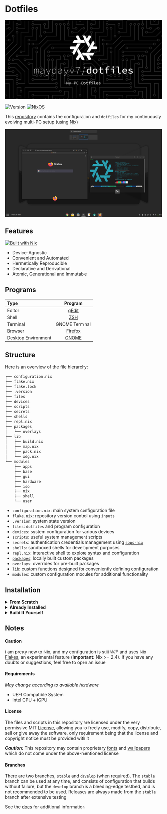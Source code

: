 # Dotfiles
![[Logo]](./docs/resources/logo.png)

![Version](https://img.shields.io/gitlab/v/release/maydayv7/dotfiles?include_prereleases&label=version&color=red&style=flat-square&logo=gitlab) [![NixOS](https://img.shields.io/badge/NixOS-v21.11-9cf.svg?style=flat-square&logo=NixOS&logoColor=white)](https://nixos.org)

This [repository](https://gitlab.com/maydayv7/dotfiles) contains the configuration and `dotfiles` for my continuously evolving multi-PC setup (using [Nix](https://nixos.org/))

![](./docs/resources/desktop.png)

## Features
[![Built with Nix](https://builtwithnix.org/badge.svg)](https://builtwithnix.org)

+ Device-Agnostic
+ Convenient and Automated
+ Hermetically Reproducible
+ Declarative and Derivational
+ Atomic, Generational and Immutable

## Programs
| Type                | Program                     |
| :------------------ | :-------------------------: |
| Editor              | [gEdit](https://wiki.gnome.org/Apps/Gedit) |
| Shell               | [ZSH](https://www.zsh.org) |
| Terminal            | [GNOME Terminal](https://gitlab.gnome.org/GNOME/gnome-terminal) |
| Browser             | [Firefox](https://www.mozilla.org/en-US/firefox/) |
| Desktop Environment | [GNOME](https://www.gnome.org) |

## Structure
Here is an overview of the file hierarchy:

```
┌── configuration.nix
├── flake.nix
├── flake.lock
├── .version
├── files
├── devices
├── scripts
├── secrets
├── shells
├── repl.nix
├── packages
│   └── overlays
├── lib
│   ├── build.nix
│   ├── map.nix
│   ├── pack.nix
│   └── xdg.nix
└── modules
    ├── apps
    ├── base
    ├── gui
    ├── hardware
    ├── iso
    ├── nix
    ├── shell
    └── user
```

+ `configuration.nix`: main system configuration file
+ `flake.nix`: repository version control using `inputs`
+ `.version`: system state version
+ `files`: `dotfiles` and program configuration
+ `devices`: system configuration for various devices
+ `scripts`: useful system management scripts
+ `secrets`: authentication credentials management using [`sops-nix`](https://github.com/Mic92/sops-nix)
+ `shells`: sandboxed shells for development purposes
+ `repl.nix`: interactive shell to explore syntax and configuration
+ [`packages`](./docs/PACKAGES.md): locally built custom packages
+ `overlays`: overrides for pre-built packages
+ [`lib`](./docs/LIBRARY.md): custom functions designed for conveniently defining configuration
+ `modules`: custom configuration modules for additional functionality

## Installation
<details>
<summary><b>From Scratch</b></summary>

Download the latest NixOS `.iso` from the [Releases](https://gitlab.com/maydayv7/dotfiles/-/releases) page and burn it to a USB using a flashing utility such as [Etcher](https://www.balena.io/etcher/)  
If Nix is already installed on your system, you may run the following command to build the Install Media:  
*Replace* ***VARIANT*** *with the name of install media to create*
<pre><code>nix build gitlab:maydayv7/dotfiles#installMedia.<b><i>VARIANT</i></b>.config.system.build.isoImage</code></pre>

#### Partition Scheme
*Note that the `install` script automatically creates and labels all the required partitions, so it is recommended that only the partition table on the disk be created and have enough free space*

| Name           | Label  | Format     | Size (minimum) |
| :------------- | :----: | :--------: | :------------: |
| BOOT Partition | ESP    | vfat       | 500M           |
| ROOT Partition | System | ext4/BTRFS | 25G            |
| SWAP Area      | swap   | swap       | 8G             |
| DATA Partition | Files  | NTFS       | 10G            |

#### Procedure
To install the OS, just boot the Live USB and run `sudo install`  
In case you have downloaded the NixOS `.iso` from [here](https://nixos.org/download.html), then you can use the following commands:

```
nix build gitlab:maydayv7/dotfiles#packages.x86_64-linux.install
sudo ./result/bin/install
```

*If the image doesn't boot, try disabling the `secure boot` and `RAID` options from `BIOS`*  
After the reboot, run `setup` in the newly installed system to finish setup
</details>

<details>
<summary><b>Already Installed</b></summary>

In case you want to use my configuration as-is for a fresh NixOS install, you can try the following steps:

1. Clone this repository (`git` and `git-crypt` must be installed) to `/etc/nixos`: <pre><code>sudo mkdir /etc/nixos
sudo chown $USER /etc/nixos
sudo chmod ugo+rw /etc/nixos
git clone https://gitlab.com/maydayv7/dotfiles /etc/nixos
cd /etc/nixos && git remote rm origin
rm -r .git-crypt files/gpg/{pubring.kbx,private-keys-v1.d}
</code></pre>

2. Install `gnupg` and generate a GPG Key for yourself (if you don't already have one), and include it in the [`.sops.yaml`](../secrets/.sops.yaml) file (using `gpg --list-keys`). You can use the following commands to generate the GPG key (Ultimate trust and w/o passphrase is preferred):  
*Replace* ***USER*** *,* ***EMAIL*** *and* ***COMMENT*** <pre><code>gpg --full-generate-key
1
4096
0
y
<b><i>USER
EMAIL
COMMENT</i></b>
O
</code></pre>

3. Authenticate `git-crypt` using your GPG keys using the command `git-crypt add-gpg-user` and copy the `$HOME/.gnupg` directory to `files/gpg`

4. Make new `secrets` and `passwords` in the desired directories by appending the paths to `.sops.yaml` and then using the following command:  
*Replace* ***PATH*** *with the path to the `secret`* <pre><code>sops --config /etc/nixos/secrets/.sops.yaml -i <b><i>PATH</i></b></code></pre>

5. Add device-specific configuration by creating a new file in [`devices`](./devices) (bear in mind that the name of the file must be same as the `HOSTNAME` of your device), and if required, custom hardware configuration using the `hardware.modules` option

6. Finally, run `nixos-rebuild switch --flake /etc/nixos#HOSTNAME` (as `root`) to switch to the configuration!
</details>

<details>
<summary><b>Build It Yourself</b></summary>

If you really want to get dirty with Nix and decide to invest oodles of your time into building your own configuration, this repository can be used as inspiration. For starters, you can run `nix flake init -t gitlab:maydayv7/dotfiles#minimal` in `/etc/nixos` for a basic Flakes-compatible system configuration. If you have any doubts, feel free to open an issue. You can check out [this](./docs/LINKS.md) document which contains a list of links to resourceful Nix documentation/tutorials/projects that may be helpful in your endeavour

**Welcome** to the Nix Community! ;)

</details>

## Notes
#### Caution
I am pretty new to Nix, and my configuration is still *WIP* and uses Nix [Flakes](https://nixos.wiki/wiki/Flakes), an experimental feature (**Important:** Nix >= 2.4). If you have any doubts or suggestions, feel free to open an issue

#### Requirements
*May change according to available hardware*  
+ UEFI Compatible System
+ Intel CPU + iGPU

#### License
The files and scripts in this repository are licensed under the very permissive MIT [License](./LICENSE), allowing you to freely use, modify, copy, distribute, sell or give away the software, only requirement being that the license and copyright notice must be provided with it

***Caution:*** This repository may contain proprietary [fonts](./files/fonts) and [wallpapers](./files/wallpapers) which do not come under the above-mentioned license

#### Branches
There are two branches, [`stable`](../../tree/stable) and [`develop`](../../tree/develop) (when required). The `stable` branch can be used at any time, and consists of configuration that builds without failure, but the `develop` branch is a bleeding-edge testbed, and is not recommended to be used. Releases are always made from the `stable` branch after extensive testing

See the [docs](./docs/README.md) for additional information